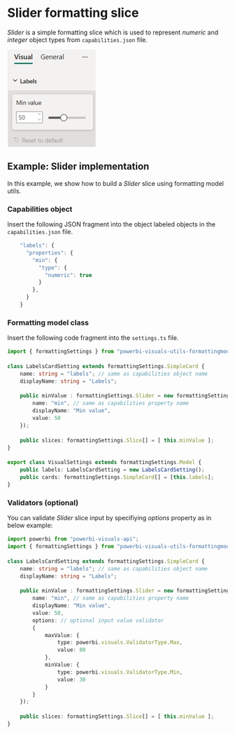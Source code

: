 # Slider formatting slice

*Slider* is a simple formatting slice which is used to represent *numeric* and *integer* object types from `capabilities.json` file.

![Screenshot of the ToggleSwitch slice](media/format-pane/slider.png)

## Example: Slider implementation

In this example, we show how to build a *Slider* slice using formatting model utils.

### Capabilities object

Insert the following JSON fragment into the object labeled objects in the `capabilities.json` file.

```typescript
    "labels": {
      "properties": {
        "min": {
          "type": {
            "numeric": true
          }
        },
      }
    }
```

### Formatting model class

Insert the following code fragment into the `settings.ts` file.

```typescript
import { formattingSettings } from "powerbi-visuals-utils-formattingmodel";

class LabelsCardSetting extends formattingSettings.SimpleCard {
    name: string = "labels"; // same as capabilities object name
    displayName: string = "Labels";

    public minValue : formattingSettings.Slider = new formattingSettings.Slider({
        name: "min", // same as capabilities property name
        displayName: "Min value",
        value: 50
    });
    
    public slices: formattingSettings.Slice[] = [ this.minValue ];
}

export class VisualSettings extends formattingSettings.Model {
    public labels: LabelsCardSetting = new LabelsCardSetting();
    public cards: formattingSettings.SimpleCard[] = [this.labels];
}
```

### Validators (optional)

You can validate *Slider* slice input by specifiying *options* property as in below example: 

```typescript
import powerbi from "powerbi-visuals-api";
import { formattingSettings } from "powerbi-visuals-utils-formattingmodel";

class LabelsCardSetting extends formattingSettings.SimpleCard {
    name: string = "labels"; // same as capabilities object name
    displayName: string = "Labels";

    public minValue : formattingSettings.Slider = new formattingSettings.Slider({
        name: "min", // same as capabilities property name
        displayName: "Min value",
        value: 50,
        options: // optional input value validator  
        {
            maxValue: {
                type: powerbi.visuals.ValidatorType.Max,
                value: 80
            },
            minValue: {
                type: powerbi.visuals.ValidatorType.Min,
                value: 30
            }
        }
    });
    
    public slices: formattingSettings.Slice[] = [ this.minValue ];
}
```

